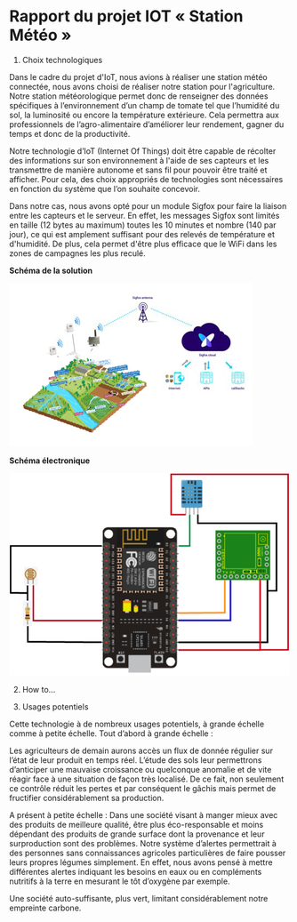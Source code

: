 # Rapport du projet IOT « Station Météo »

1. Choix technologiques

Dans le cadre du projet d'IoT, nous avions à réaliser une station météo connectée, nous avons 
choisi de réaliser notre station pour l'agriculture. Notre station météorologique permet donc 
de renseigner des données spécifiques à l’environnement d’un champ de tomate tel que l’humidité 
du sol, la luminosité ou encore la température extérieure. Cela permettra aux professionnels 
de l’agro-alimentaire d’améliorer leur rendement, gagner du temps et donc de la productivité.

Notre technologie d’IoT (Internet Of Things) doit être capable de récolter des informations
sur son environnement à l'aide de ses capteurs et les transmettre de manière autonome et sans
fil pour pouvoir être traité et afficher. Pour cela, des choix appropriés de technologies sont 
nécessaires en fonction du système que l’on souhaite concevoir.

Dans notre cas, nous avons opté pour un module Sigfox pour faire la liaison entre les capteurs et 
le serveur. En effet, les messages Sigfox sont limités en taille (12 bytes au maximum) toutes les 
10 minutes et nombre (140 par jour), ce qui est amplement suffisant pour des relevés de température 
et d'humidité. De plus, cela permet d'être plus efficace que le WiFi dans les zones de campagnes les 
plus reculé.

__Schéma de la solution__

![alt text][schema_sol]

[schema_sol]: https://github.com/sadek-maghzili/IoT/blob/master/Schema%20solution.png "Schéma de la solution"

__Schéma électronique__

![alt text][schema_elec]

[schema_elec]: https://github.com/sadek-maghzili/IoT/blob/master/Sch%C3%A9ma%20%C3%A9lectronique.png "Schéma électronique"

2. How to...


3. Usages potentiels

Cette technologie à de nombreux usages potentiels, à grande échelle comme à petite échelle. Tout 
d’abord à grande échelle :

Les agriculteurs de demain aurons accès un flux de donnée régulier sur l’état de leur produit en 
temps réel. L’étude des sols leur permettrons d’anticiper une mauvaise croissance ou quelconque 
anomalie et de vite réagir face à une situation de façon très localisé. De ce fait, non seulement 
ce contrôle réduit les pertes et par conséquent le gâchis mais permet de fructifier considérablement 
sa production.

A présent à petite échelle :
Dans une société visant à manger mieux avec des produits de meilleure qualité, être plus éco-responsable 
et moins dépendant des produits de grande surface dont la provenance et leur surproduction sont des problèmes. 
Notre système d’alertes permettrait à des personnes sans connaissances agricoles particulières de faire pousser 
leurs propres légumes simplement. En effet, nous avons pensé à mettre différentes alertes indiquant les besoins 
en eaux ou en compléments nutritifs à la terre en mesurant le tôt d’oxygène par exemple. 

Une société auto-suffisante, plus vert, limitant considérablement notre empreinte carbone.


